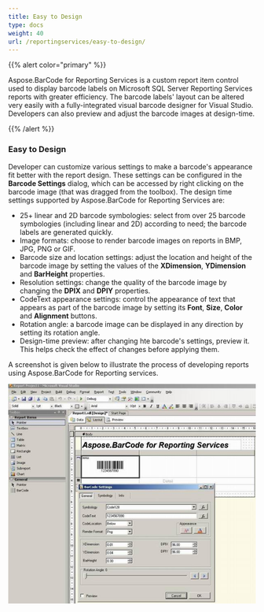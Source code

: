 ```yaml
---
title: Easy to Design
type: docs
weight: 40
url: /reportingservices/easy-to-design/
---
```


{{% alert color="primary" %}} 

Aspose.BarCode for Reporting Services is a custom report item control used to display barcode labels on Microsoft SQL Server Reporting Services reports with greater efficiency. The barcode labels' layout can be altered very easily with a fully-integrated visual barcode designer for Visual Studio. Developers can also preview and adjust the barcode images at design-time.

{{% /alert %}} 
### **Easy to Design**
Developer can customize various settings to make a barcode's appearance fit better with the report design. These settings can be configured in the **Barcode Settings** dialog, which can be accessed by right clicking on the barcode image (that was dragged from the toolbox). The design time settings supported by Aspose.BarCode for Reporting Services are: 

- 25+ linear and 2D barcode symbologies: select from over 25 barcode symbologies (including linear and 2D) according to need; the barcode labels are generated quickly.
- Image formats: choose to render barcode images on reports in BMP, JPG, PNG or GIF.
- Barcode size and location settings: adjust the location and height of the barcode image by setting the values of the **XDimension**, **YDimension** and **BarHeight** properties.
- Resolution settings: change the quality of the barcode image by changing the **DPIX** and **DPIY** properties.
- CodeText appearance settings: control the appearance of text that appears as part of the barcode image by setting its **Font**, **Size**, **Color** and **Alignment** buttons.
- Rotation angle: a barcode image can be displayed in any direction by setting its rotation angle.
- Design-time preview: after changing hte barcode's settings, preview it. This helps check the effect of changes before applying them.

A screenshot is given below to illustrate the process of developing reports using Aspose.BarCode for Reporting services. 

![todo:image_alt_text](easy-to-design_1.png)
